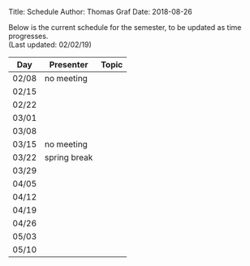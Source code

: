 ﻿Title: Schedule
Author: Thomas Graf
Date: 2018-08-26

Below is the current schedule for the semester, to be updated as time progresses.  
(Last updated: 02/02/19)


| Day   | Presenter          | Topic                                                  |
|-------|--------------------|--------------------------------------------------------|
| 02/08 | no meeting         |                                                        |
| 02/15 |                    |                                                        |
| 02/22 |                    |                                                        |
| 03/01 |                    |                                                        |
| 03/08 |                    |                                                        |
| 03/15 | no meeting         |                                                        |
| 03/22 | spring break       |                                                        |
| 03/29 |                    |                                                        |
| 04/05 |                    |                                                        |
| 04/12 |                    |                                                        |
| 04/19 |                    |                                                        |
| 04/26 |                    |                                                        | 
| 05/03 |                    |                                                        |
| 05/10 |                    |                                                        |
